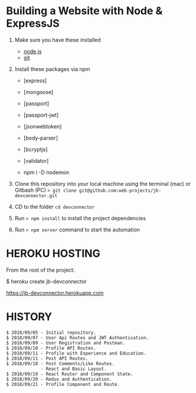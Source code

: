 # Building a Website with Node & ExpressJS

1. Make sure you have these installed

   - [node.js](http://nodejs.org/)
   - [git](http://git-scm.com/)

2. Install these packages via npm

   - [express]
   - [mongoose]
   - [passport]
   - [passport-jwt]
   - [jsonwebtoken]
   - [body-parser]
   - [bcryptjs]
   - [validator]

   - npm i -D nodemon

3. Clone this repository into your local machine using the terminal (mac) or Gitbash (PC) `> git clone git@github.com:web-projects/jb-devconnector.git`
4. CD to the folder `cd devconnector`
5. Run `> npm install` to install the project dependencies
6. Run `> npm server` command to start the automation

# HEROKU HOSTING

From the root of the project:

$ heroku create jb-devconnector

https://jb-devconnector.herokuapp.com

# HISTORY

    $ 2018/09/05 - Initial repository.
    $ 2018/09/07 - User Api Routes and JWT Authentication.
    $ 2018/09/09 - User Registration and Postman.
    $ 2018/09/10 - Profile API Routes.
    $ 2018/09/11 - Profile with Experience and Education.
    $ 2018/09/11 - Post API Routes.
    $ 2018/09/18 - Post Comments/Like Routes.
                 - React and Basic Layout.
    $ 2018/09/19 - React Router and Component State.
    $ 2018/09/20 - Redux and Authentication.
    $ 2018/09/21 - Profile Component and Route.
